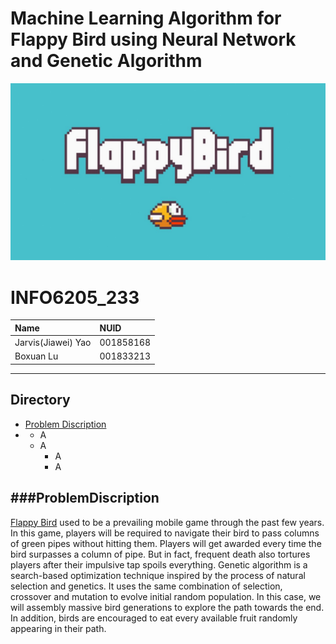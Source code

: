 Machine Learning Algorithm for Flappy Bird using Neural Network and Genetic Algorithm
=======
![](/img/flappy-bird-header.jpg "Flappy Bird")
# INFO6205_233

|Name|NUID|
|:---|:---|
|Jarvis(Jiawei) Yao|001858168|
|Boxuan Lu|001833213|

****
## Directory
* [Problem Discription](#ProblemDiscription)
* 
    * A
    * A
        *  A
        *  A
        
###ProblemDiscription
-------
[Flappy Bird](https://flappybird.io "Try Flappy Bird") used to be a prevailing mobile game through the past few years. In this game, players will be required to navigate their bird to pass columns of green pipes without hitting them. Players will get awarded every time the bird surpasses a column of pipe. But in fact, frequent death also tortures players after their impulsive tap spoils everything.
Genetic algorithm is a search-based optimization technique inspired by the process of natural selection and genetics. It uses the same combination of selection, crossover and mutation to evolve initial random population. In this case, we will assembly massive bird generations to explore the path towards the end. In addition, birds are encouraged to eat every available fruit randomly appearing in their path. 
